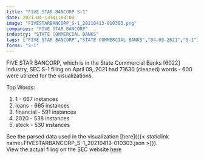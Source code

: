 ```yaml
---
title: "FIVE STAR BANCORP S-1"
date: 2021-04-13T01:03:03
image: "FIVESTARBANCORP_S-1_20210413-010303.png"
companies: "FIVE STAR BANCORP"
industry: "STATE COMMERCIAL BANKS"
tags: ["FIVE STAR BANCORP","STATE COMMERCIAL BANKS","04-09-2021","S-1"]
forms: "S-1"
---
```

FIVE STAR BANCORP, which is in the State Commercial Banks [6022] industry, SEC S-1 filing on April 09, 2021 had 71630 (cleaned) words - 600 were utilized for the visualizations.

Top Words:
1. 1 - 667 instances
2. loans - 665 instances
3. financial - 591 instances
4. 2020 - 538 instances
5. stock - 530 instances


See the parsed data used in the visualization [here]({{< staticlink name=FIVESTARBANCORP_S-1_20210413-010303.json >}}).  
View the actual filing on the SEC website [here](https://www.sec.gov/Archives/edgar/data/1275168/0001552781-21-000190.txt)